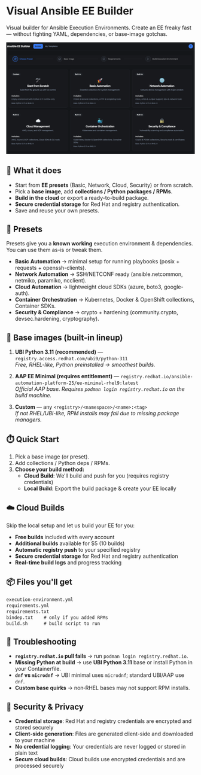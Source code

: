 # Visual Ansible EE Builder 

Visual builder for Ansible Execution Environments. Create an EE freaky fast — without fighting YAML, dependencies, or base-image gotchas.

![Visusl EE Builder](img/dashboard.png "Screenshow of EE builder")


## 🚀 What it does
- Start from **EE presets** (Basic, Network, Cloud, Security) or from scratch.
- Pick a **base image**, add **collections / Python packages / RPMs**.
- **Build in the cloud** or export a ready-to-build package.
- **Secure credential storage** for Red Hat and registry authentication.
- Save and reuse your own presets.  

## 🧩 Presets
Presets give you a **known working** execution environment & dependencies. You can use them as-is or tweak them.

- **Basic Automation** → minimal setup for running playbooks (posix + requests + openssh-clients).  
- **Network Automation** → SSH/NETCONF ready (ansible.netcommon, netmiko, paramiko, ncclient).  
- **Cloud Automation** → lightweight cloud SDKs (azure, boto3, google-auth).
- **Container Orchestration** → Kubernetes, Docker & OpenShift collections, Container SDKs.  
- **Security & Compliance** → crypto + hardening (community.crypto, devsec.hardening, cryptography).  

## 🧱 Base images (built-in lineup)

1. **UBI Python 3.11 (recommended)** — `registry.access.redhat.com/ubi9/python-311`  
   *Free, RHEL-like, Python preinstalled → smoothest builds.*  

2. **AAP EE Minimal (requires entitlement)** — `registry.redhat.io/ansible-automation-platform-25/ee-minimal-rhel9:latest`  
   *Official AAP base. Requires `podman login registry.redhat.io` on the build machine.*  

3. **Custom** — any `<registry>/<namespace>/<name>:<tag>`  
   *If not RHEL/UBI-like, RPM installs may fail due to missing package managers.*  

## ⏱️ Quick Start
1. Pick a base image (or preset).  
2. Add collections / Python deps / RPMs.  
3. **Choose your build method:**
   - **Cloud Build**: We'll build and push for you (requires registry credentials)
   - **Local Build**: Export the build package & create your EE locally


## ☁️ Cloud Builds
Skip the local setup and let us build your EE for you:

- **Free builds** included with every account
- **Additional builds** available for $5 (10 builds)
- **Automatic registry push** to your specified registry
- **Secure credential storage** for Red Hat and registry authentication
- **Real-time build logs** and progress tracking

## 📦 Files you'll get
```
execution-environment.yml
requirements.yml
requirements.txt
bindep.txt    # only if you added RPMs
build.sh      # build script to run
```

## 🧪 Troubleshooting
- **`registry.redhat.io` pull fails** → run `podman login registry.redhat.io`.  
- **Missing Python at build** → use **UBI Python 3.11** base or install Python in your Containerfile.  
- **`dnf` vs `microdnf`** → UBI minimal uses `microdnf`; standard UBI/AAP use `dnf`.  
- **Custom base quirks** → non‑RHEL bases may not support RPM installs.

## 🔐 Security & Privacy
- **Credential storage**: Red Hat and registry credentials are encrypted and stored securely
- **Client-side generation**: Files are generated client-side and downloaded to your machine
- **No credential logging**: Your credentials are never logged or stored in plain text
- **Secure cloud builds**: Cloud builds use encrypted credentials and are processed securely
